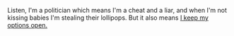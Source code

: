 Listen, I'm a politician which means I'm a cheat and a liar, and when I'm not kissing babies I'm stealing their lollipops. But it also means [I keep my options open.](./4e9feff543a98ca6ab05e9cae620bc92dbec0b04.md)
